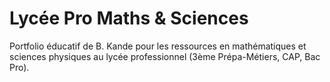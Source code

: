 # Lycée Pro Maths & Sciences
Portfolio éducatif de B. Kande pour les ressources en mathématiques et sciences physiques au lycée professionnel (3ème Prépa-Métiers, CAP, Bac Pro).
